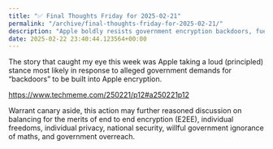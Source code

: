 ```yaml
---
title: "✅ Final Thoughts Friday for 2025-02-21"
permalink: "/archive/final-thoughts-friday-for-2025-02-21/"
description: "Apple boldly resists government encryption backdoors, fueling the privacy vs. security debate."
date: 2025-02-22 23:40:44.123564+00:00
---
```


<p>The story that caught my eye this week was Apple taking a loud (principled) stance most likely in response to alleged government demands for “backdoors” to be built into Apple encryption.</p><p><a target="_blank" rel="noopener noreferrer nofollow" href="https://www.techmeme.com/250221/p12#a250221p12">https://www.techmeme.com/250221/p12#a250221p12</a></p><p>Warrant canary aside, this action may further reasoned discussion on balancing for the merits of end to end encryption (E2EE), individual freedoms, individual privacy, national security, willful government ignorance of maths, and government overreach.</p><p></p><p></p>